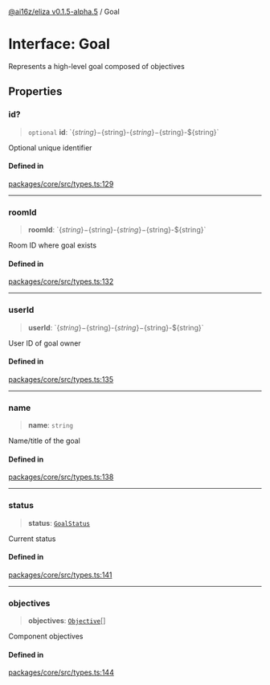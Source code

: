 [@ai16z/eliza v0.1.5-alpha.5](../index.md) / Goal

# Interface: Goal

Represents a high-level goal composed of objectives

## Properties

### id?

> `optional` **id**: \`$\{string\}-$\{string\}-$\{string\}-$\{string\}-$\{string\}\`

Optional unique identifier

#### Defined in

[packages/core/src/types.ts:129](https://github.com/roschler/eliza/blob/main/packages/core/src/types.ts#L129)

***

### roomId

> **roomId**: \`$\{string\}-$\{string\}-$\{string\}-$\{string\}-$\{string\}\`

Room ID where goal exists

#### Defined in

[packages/core/src/types.ts:132](https://github.com/roschler/eliza/blob/main/packages/core/src/types.ts#L132)

***

### userId

> **userId**: \`$\{string\}-$\{string\}-$\{string\}-$\{string\}-$\{string\}\`

User ID of goal owner

#### Defined in

[packages/core/src/types.ts:135](https://github.com/roschler/eliza/blob/main/packages/core/src/types.ts#L135)

***

### name

> **name**: `string`

Name/title of the goal

#### Defined in

[packages/core/src/types.ts:138](https://github.com/roschler/eliza/blob/main/packages/core/src/types.ts#L138)

***

### status

> **status**: [`GoalStatus`](../enumerations/GoalStatus.md)

Current status

#### Defined in

[packages/core/src/types.ts:141](https://github.com/roschler/eliza/blob/main/packages/core/src/types.ts#L141)

***

### objectives

> **objectives**: [`Objective`](Objective.md)[]

Component objectives

#### Defined in

[packages/core/src/types.ts:144](https://github.com/roschler/eliza/blob/main/packages/core/src/types.ts#L144)
